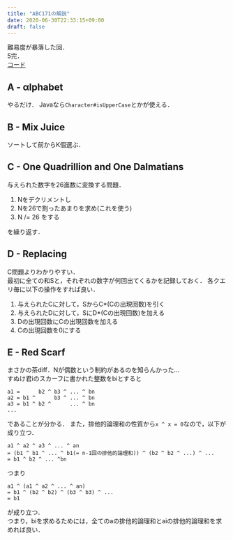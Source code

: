 ```yaml
---
title: "ABC171の解説"
date: 2020-06-30T22:33:15+09:00
draft: false
---
```


難易度が暴落した回．<br>
5完．<br>
[コード](https://github.com/T45K/kyopuro/tree/master/AtCoder/ABC/ABC171)

## A - αlphabet
やるだけ．
Javaなら`Character#isUpperCase`とかが使える．

## B - Mix Juice
ソートして前からK個選ぶ．

## C - One Quadrillion and One Dalmatians
与えられた数字を26進数に変換する問題．<br>
1. Nをデクリメントし
2. Nを26で割ったあまりを求め(これを使う)
3. N /= 26 をする

を繰り返す．

## D - Replacing
C問題よりわかりやすい．<br>
最初に全ての和Sと，それぞれの数字が何回出てくるかを記録しておく．
各クエリ毎に以下の操作をすれば良い．
1. 与えられたCに対して，SからC*(Cの出現回数)を引く
2. 与えられたDに対して，SにD*(Cの出現回数)を加える
2. Dの出現回数にCの出現回数を加える
3. Cの出現回数を0にする

## E - Red Scarf
まさかの茶diff．Nが偶数という制約があるのを知らんかった...<br>
すぬけ君iのスカーフに書かれた整数をbiとすると
```
a1 =      b2 ^ b3 ^ ... ^ bn
a2 = b1 ^      b3 ^ ... ^ bn
a3 = b1 ^ b2 ^      ... ^ bn
...
```
であることが分かる．
また，排他的論理和の性質から`x ^ x = 0`なので，以下が成り立つ．
```
a1 ^ a2 ^ a3 ^ ... ^ an
= (b1 ^ b1 ^ ... ^ b1(= n-1回の排他的論理和)) ^ (b2 ^ b2 ^ ...) ^ ...
= b1 ^ b2 ^ ... ^bn
```
つまり
```
a1 ^ (a1 ^ a2 ^ ... ^ an)
= b1 ^ (b2 ^ b2) ^ (b3 ^ b3) ^ ...
= b1
```
が成り立つ．<br>
つまり，biを求めるためには，全てのaの排他的論理和とaiの排他的論理和を求めれば良い．
